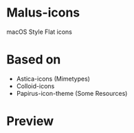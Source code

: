 # Malus-icons
macOS Style Flat icons

# Based on

* Astica-icons (Mimetypes)
* Colloid-icons
* Papirus-icon-theme (Some Resources)

# Preview
